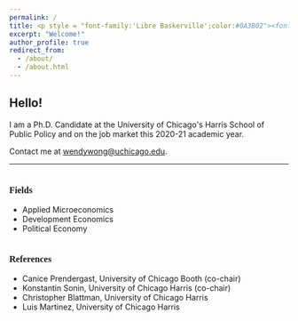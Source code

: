```yaml
---
permalink: /
title: <p style = "font-family:'Libre Baskerville';color:#0A3B02"><font size=700px>Wendy Wong</font></p>
excerpt: "Welcome!"
author_profile: true
redirect_from: 
  - /about/
  - /about.html
---
```


## Hello!
I am a Ph.D. Candidate at the University of Chicago's Harris School of Public Policy and on the job market this 2020-21 academic year.


Contact me at <a href="mailto:wendywong@uchicago.edu" style="text-decoration: none">wendywong@uchicago.edu</a>.

---
<div class="row">
    <div class="column">
        <h3><p style = "font-family:'Zilla Slab'">Fields
		</p></h3>
        <ul>
            <li>Applied Microeconomics</li>
            <li>Development Economics</li>
            <li>Political Economy</li>
        </ul>
    </div>
    <div class="column">
        <h3><p style = "font-family:'Zilla Slab'">References</p></h3>
        <ul>
           <li>
<a href="https://www.chicagobooth.edu/faculty/directory/p/canice-prendergast" style="text-decoration: none">Canice Prendergast</a>, University of Chicago Booth (co-chair)
		</li>
           <li>
<a href="https://harris.uchicago.edu/directory/konstantin-sonin" style="text-decoration: none">Konstantin Sonin</a>, University of Chicago Harris (co-chair)
</li>
           <li>
<a href="https://harris.uchicago.edu/directory/christopher-blattman" style="text-decoration: none">Christopher Blattman</a>, University of Chicago Harris 
		</li>
		<li>
<a href="https://harris.uchicago.edu/directory/luis-martinez" style="text-decoration: none">Luis Martinez</a>, University of Chicago Harris
</li>
        </ul>
    </div>
</div>
